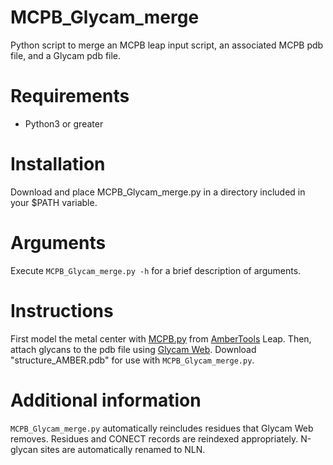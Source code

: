 # MCPB_Glycam_merge
Python script to merge an MCPB leap input script, an associated MCPB pdb file, and a Glycam pdb file.

# Requirements
* Python3 or greater

# Installation
Download and place MCPB_Glycam_merge.py in a directory included in your $PATH variable.

# Arguments
Execute `MCPB_Glycam_merge.py -h` for a brief description of arguments.

# Instructions
First model the metal center with [MCPB.py](https://pubs.acs.org/doi/abs/10.1021/acs.jcim.5b00674) from [AmberTools](https://ambermd.org/AmberTools.php)  Leap.  Then, attach glycans to the pdb file using [Glycam Web](http://glycam.org/). Download "structure_AMBER.pdb" for use with `MCPB_Glycam_merge.py`.  

# Additional information
`MCPB_Glycam_merge.py` automatically reincludes residues that Glycam Web removes.  Residues and CONECT records are reindexed appropriately.  N-glycan sites are automatically renamed to NLN.
